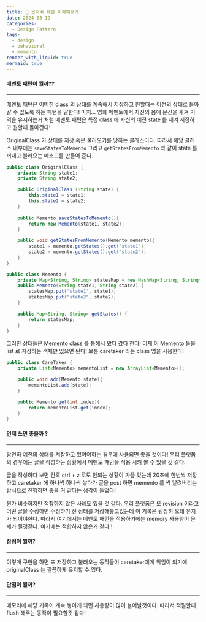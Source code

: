 ```yaml
---
title: 🥌 옵저버 패턴 이해해보기
date: 2024-08-19
categories:
  - Design Pattern
tags:
  - design
  - behavioral
  - memento
render_with_liquid: true
mermaid: true
---
```

#### 메멘토 패턴이 뭘까??
---
메멘토 패턴은 어떠한 class 의 상태를 계속해서 저장하고 원할때는 이전의 상태로 돌아 갈 수 있도록 하는 패턴을 말한다! 마치... 영화 메멘토에서 자신의 몸에 문신을 새겨 기억을 유지하는거 처럼 메멘토 패턴은 특정 class 에 자신의 예전 state 를 새겨 저장하고 원할때 돌아간다!

OriginalClass 가 상태를 저장 혹은 불러오기를 당하는 클래스이다. 따라서 해당 클래스 내부에는 `saveStatesToMemento` 그리고 `getStatesFromMemento` 와 같이 state 를 꺼내고 불러오는 메소드를 만들어 준다.

```java
public class OriginalClass {
    private String state1;
    private String state2;

	public OriginalClass (String state) {
		this.state1 = state1;
		this.state2 = state2;
	}
	
    public Memento saveStatesToMemento(){
        return new Memento(state1, state2);
    }

    public void getStatesFromMemento(Memento memento){
        state1 = memento.getStates().get("state1");
        state2 = memento.getStates().get("state2");
    }
}

public class Memento {
	private Map<String, String> statesMap = new HashMap<String, String>();
	public Memento(String state1, String state2) {
		statesMap.put("state1", state1);
		statesMap.put("state2", state2);
	}	

	public Map<String, String> getStates() {
		return statesMap;
	}
}
```

그러한 상태들은 Memento class 를 통해서 왔다 갔다 한다! 이제 이 Memento 들을 list 로 저장하는 객체만 있으면 된다! 보통 caretaker 라는 class 명을 사용한다!

```java
public class CareTaker {
    private List<Memento> mementoList = new ArrayList<Memento>();

    public void add(Memento state){
        mementoList.add(state);
    }

    public Memento get(int index){
        return mementoList.get(index);
    }
}
```

#### 언제 쓰면 좋을까 ?
---
당연히 예전의 상태를 저장하고 있어야하는 경우에 사용되면 좋을 것이다! 우리 플랫폼의 경우에는 글을 작성하는 상황에서 메멘토 패턴을 적용 시켜 볼 수 있을 것 같다. 

글을 작성하다 보면 간혹 ctrl + z 로도 안되는 상황이 가끔 있는데 20초에 한번씩 저장하고 caretaker 에 하나씩 하나씩 쌓다가 글을 post 하면 memento 를 싹 날려버리는 방식으로 진행하면 좋을 거 같다는 생각이 들었다!

뭔가 비슷하지만 적합하지 않은 사례도 있을 것 같다. 우리 플랫폼은 또 revision 이라고 어떤 글을 수정하면 수정하기 전 상태를 저장해놓고있는데 이 기록은 굉장히 오래 유지가 되어야한다. 따라서 여기에서는 메멘토 패턴을 적용하기에는 memory 사용량이 문제가 될것같다. 여기에는 적합하지 않은거 같다!!

#### 장점이 뭘까?
---
이렇게 구현을 하면 또 저장하고 불러오는 동작들이 caretaker에게 위임이 되기에 originalClass 는 깔끔하게 유지할 수 있다.

#### 단점이 뭘까?
---
메모리에 해당 기록이 계속 쌓이게 되면 사용량이 많이 늘어날것이다. 따라서 적절할때 flush 해주는 동작이 필요할것 같다!